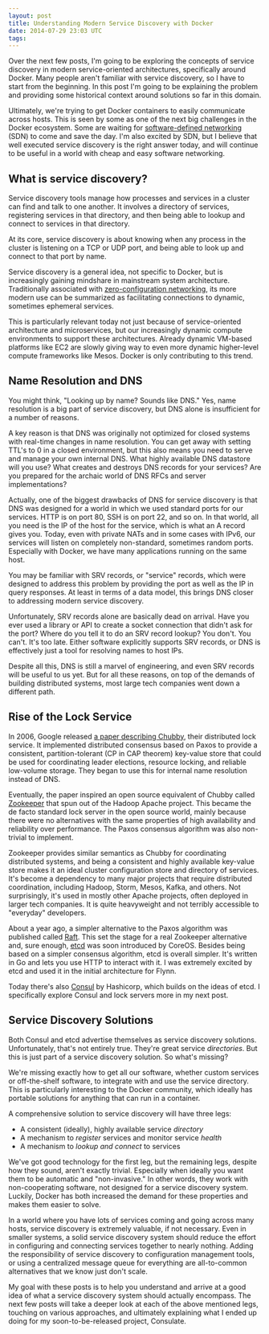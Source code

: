 ```yaml
---
layout: post
title: Understanding Modern Service Discovery with Docker
date: 2014-07-29 23:03 UTC
tags:
---
```


Over the next few posts, I'm going to be exploring the concepts of service discovery in modern service-oriented architectures, specifically around Docker. Many people aren't familiar with service discovery, so I have to start from the beginning. In this post I'm going to be explaining the problem and providing some historical context around solutions so far in this domain. 

Ultimately, we're trying to get Docker containers to easily communicate across hosts. This is seen by some as one of the next big challenges in the Docker ecosystem. Some are waiting for [software-defined networking](https://en.wikipedia.org/wiki/Software-defined_networking) (SDN) to come and save the day. I'm also excited by SDN, but I believe that well executed service discovery is the right answer today, and will continue to be useful in a world with cheap and easy software networking. 

## What is service discovery?

Service discovery tools manage how processes and services in a cluster can find and talk to one another. It involves a directory of services, registering services in that directory, and then being able to lookup and connect to services in that directory. 

At its core, service discovery is about knowing when any process in the cluster is listening on a TCP or UDP port, and being able to look up and connect to that port by name. 

Service discovery is a general idea, not specific to Docker, but is increasingly gaining mindshare in mainstream system architecture. Traditionally associated with [zero-configuration networking](https://en.wikipedia.org/wiki/Zero-configuration_networking), its more modern use can be summarized as facilitating connections to dynamic, sometimes ephemeral services.

This is particularly relevant today not just because of service-oriented architecture and microservices, but our increasingly dynamic compute environments to support these architectures. Already dynamic VM-based platforms like EC2 are slowly giving way to even more dynamic higher-level compute frameworks like Mesos. Docker is only contributing to this trend.

## Name Resolution and DNS

You might think, "Looking up by name? Sounds like DNS." Yes, name resolution is a big part of service discovery, but DNS alone is insufficient for a number of reasons. 

A key reason is that DNS was originally not optimized for closed systems with real-time changes in name resolution. You can get away with setting TTL's to 0 in a closed environment, but this also means you need to serve and manage your own internal DNS. What highly available DNS datastore will you use? What creates and destroys DNS records for your services? Are you prepared for the archaic world of DNS RFCs and server implementations? 

Actually, one of the biggest drawbacks of DNS for service discovery is that DNS was designed for a world in which we used standard ports for our services. HTTP is on port 80, SSH is on port 22, and so on. In that world, all you need is the IP of the host for the service, which is what an A record gives you. Today, even with private NATs and in some cases with IPv6, our services will listen on completely non-standard, sometimes random ports. Especially with Docker, we have many applications running on the same host.

You may be familiar with SRV records, or "service" records, which were designed to address this problem by providing the port as well as the IP in query responses. At least in terms of a data model, this brings DNS closer to addressing modern service discovery.

Unfortunately, SRV records alone are basically dead on arrival. Have you ever used a library or API to create a socket connection that didn't ask for the port? Where do you tell it to do an SRV record lookup? You don't. You can't. It's too late. Either software explicitly supports SRV records, or DNS is effectively just a tool for resolving names to host IPs.

Despite all this, DNS is still a marvel of engineering, and even SRV records will be useful to us yet. But for all these reasons, on top of the demands of building distributed systems, most large tech companies went down a different path. 

## Rise of the Lock Service

In 2006, Google released [a paper describing Chubby](http://static.googleusercontent.com/media/research.google.com/en/us/archive/chubby-osdi06.pdf), their distributed lock service. It implemented distributed consensus based on Paxos to provide a consistent, partition-tolerant (CP in CAP theorem) key-value store that could be used for coordinating leader elections, resource locking, and reliable low-volume storage. They began to use this for internal name resolution instead of DNS. 

Eventually, the paper inspired an open source equivalent of Chubby called [Zookeeper](http://zookeeper.apache.org) that spun out of the Hadoop Apache project. This became the de facto standard lock server in the open source world, mainly because there were no alternatives with the same properties of high availability and reliability over performance. The Paxos consensus algorithm was also non-trivial to implement.

Zookeeper provides similar semantics as Chubby for coordinating distributed systems, and being a consistent and highly available key-value store makes it an ideal cluster configuration store and directory of services. It's become a dependency to many major projects that require distributed coordination, including Hadoop, Storm, Mesos, Kafka, and others. Not surprisingly, it's used in mostly other Apache projects, often deployed in larger tech companies. It is quite heavyweight and not terribly accessible to "everyday" developers. 

About a year ago, a simpler alternative to the Paxos algorithm was published called [Raft](http://raftconsensus.github.io/). This set the stage for a real Zookeeper alternative and, sure enough, [etcd](https://github.com/coreos/etcd) was soon introduced by CoreOS. Besides being based on a simpler consensus algorithm, etcd is overall simpler. It's written in Go and lets you use HTTP to interact with it. I was extremely excited by etcd and used it in the initial architecture for Flynn.

Today there's also [Consul](http://www.consul.io/) by Hashicorp, which builds on the ideas of etcd. I specifically explore Consul and lock servers more in my next post.

## Service Discovery Solutions

Both Consul and etcd advertise themselves as service discovery solutions. Unfortunately, that's not entirely true. They're great service *directories*. But this is just part of a service discovery solution. So what's missing?

We're missing exactly how to get all our software, whether custom services or off-the-shelf software, to integrate with and use the service directory. This is particularly interesting to the Docker community, which ideally has portable solutions for anything that can run in a container.

A comprehensive solution to service discovery will have three legs:

 * A consistent (ideally), highly available service *directory*
 * A mechanism to *register* services and monitor service *health*
 * A mechanism to *lookup and connect* to services

We've got good technology for the first leg, but the remaining legs, despite how they sound, aren't exactly trivial. Especially when ideally you want them to be automatic and "non-invasive." In other words, they work with non-cooperating software, not designed for a service discovery system. Luckily, Docker has both increased the demand for these properties and makes them easier to solve. 

In a world where you have lots of services coming and going across many hosts, service discovery is extremely valuable, if not necessary. Even in smaller systems, a solid service discovery system should reduce the effort in configuring and connecting services together to nearly nothing. Adding the responsibility of service discovery to configuration management tools, or using a centralized message queue for everything are all-to-common alternatives that we know just don't scale. 

My goal with these posts is to help you understand and arrive at a good idea of what a service discovery system should actually encompass. The next few posts will take a deeper look at each of the above mentioned legs, touching on various approaches, and ultimately explaining what I ended up doing for my soon-to-be-released project, Consulate. 

